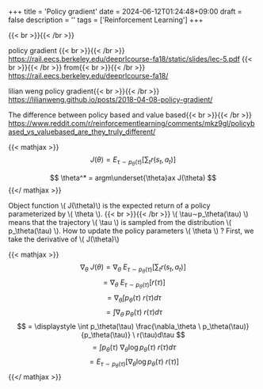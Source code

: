 +++
title = 'Policy gradient'
date = 2024-06-12T01:24:48+09:00
draft = false
description = ''
tags = ['Reinforcement Learning']
+++
<!-- 
{{< showimg >}}
cover.jpg
{{< /showimg >}} -->

<!-- comment -->
{{< br >}}{{< /br >}}
<!-- 
Hi!

https://rail.eecs.berkeley.edu/deeprlcourse-fa18/static/slides/lec-5.pdf

  ≈ \frac{1}{n}
  
$$ \theta^* = \underset{\theta}{\operatorname{argmax}} J(\theta) $$
$$ \theta^* = \arg\max_{\theta} J(\theta)$$

$$ \theta^* = \mathop{\mathrm{arg\,max}}_{\theta} J(\theta) $$

comment -->

policy gradient {{< br >}}{{< /br >}}
https://rail.eecs.berkeley.edu/deeprlcourse-fa18/static/slides/lec-5.pdf
{{< br >}}{{< /br >}}
from{{< br >}}{{< /br >}}
https://rail.eecs.berkeley.edu/deeprlcourse-fa18/

lilian weng policy gradient{{< br >}}{{< /br >}}
https://lilianweng.github.io/posts/2018-04-08-policy-gradient/

The difference between policy based and value based{{< br >}}{{< /br >}}
https://www.reddit.com/r/reinforcementlearning/comments/mkz9gl/policybased_vs_valuebased_are_they_truly_different/

{{< mathjax >}}
$$  J(\theta) = E_{\tau ∼p_\theta(\tau)} \left[ \sum_{t}r(s_t, a_t) \right]$$

$$ \theta^* = argm\underset{\theta}ax J(\theta) $$
{{</ mathjax >}}

Object function   \\( J(\theta)\\) is the expected return of a policy parameterized by \\( \theta \\).
{{< br >}}{{< /br >}}
\\( \tau∼p_\theta(\tau) \\) means that the trajectory 
\\( \tau \\) is sampled from the distribution 
\\( p_\theta(\tau) \\).
How to update the policy parameters \\( \theta \\) ?
First, we take the derivative of \\( J(\theta)\\)

{{< mathjax >}}
$$
\nabla_\theta \ J(\theta) 
= \nabla_\theta \ E_{\tau ∼p_\theta(\tau)} \left[ \sum_{t}r(s_t, a_t) \right]
$$
$$
= \nabla_\theta \ E_{\tau ∼p_\theta(\tau)} \left[ r(\tau) \right]
$$
$$
= \nabla_\theta \displaystyle \int p_\theta(\tau) \ r(\tau)d\tau
$$
$$
= \displaystyle \int \nabla_\theta \ p_\theta(\tau) \ r(\tau)d\tau
$$
$$
= \displaystyle \int p_\theta(\tau) \frac{\nabla_\theta \ p_\theta(\tau)}{p_\theta(\tau)} \ r(\tau)d\tau
$$
$$
= \displaystyle \int p_\theta(\tau) 
\ \nabla_\theta \log p_\theta(\tau) \ r(\tau)d\tau
$$
$$
= E_{\tau ∼p_\theta(\tau)} \left[ \nabla_\theta \log p_\theta(\tau) \ r(\tau) \right]
$$
{{</ mathjax >}}

<!--
It doesn't have to be in math jax  
{{< br >}}{{< /br >}}{{< br >}}{{< /br >}}{{< br >}}{{< /br >}}
{{< mathjax >}}
$$ E=mc^2 $$
$$ \frac{1}{2} \cdot (x + y) $$
$$ f(x) = x^2 $$
$$ x = 2 $$
$$\displaystyle \int_{-\infty }^{\infty}f(x)dx$$
$$ \lim_{n \to \infty} \frac{1}{n} = 0 $$
$$  V^*(s) = \max_a \left[ R(s, a) + \gamma \sum_{s'} P(s' | s, a) V^*(s') \right]  $$

$$\begin{align}
&a=x+y+z\
&b+c=w
\end{align}$$

$$\begin{flalign}
&a=x+y+z\
&b+c=w
\end{flalign}$$

{{< /mathjax >}}